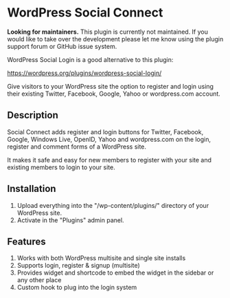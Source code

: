 # WordPress Social Connect

<strong>Looking for maintainers.</strong> This plugin is currently not maintained. If you would like to take over the development please let me know using the plugin support forum or GitHub issue system.

WordPress Social Login is a good alternative to this plugin:

https://wordpress.org/plugins/wordpress-social-login/


Give visitors to your WordPress site the option to register and login using their existing Twitter, Facebook, Google, Yahoo or wordpress.com account.

## Description

Social Connect adds register and login buttons for Twitter, Facebook, Google, Windows Live, OpenID, Yahoo and wordpress.com on the login, register and comment forms of a WordPress site.

It makes it safe and easy for new members to register with your site and existing members to login to your site.

## Installation

1. Upload everything into the "/wp-content/plugins/" directory of your WordPress site.
2. Activate in the "Plugins" admin panel.

## Features

1. Works with both WordPress multisite and single site installs
2. Supports login, register & signup (multisite)
3. Provides widget and shortcode to embed the widget in the sidebar or any other place
4. Custom hook to plug into the login system
